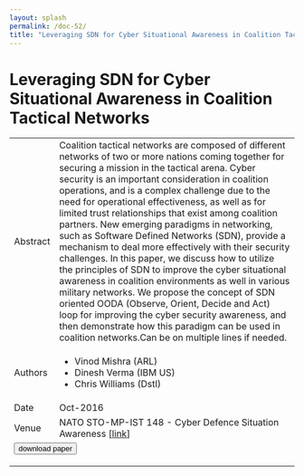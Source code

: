 ```yaml
---
layout: splash
permalink: /doc-52/
title: "Leveraging SDN for Cyber Situational Awareness in Coalition Tactical Networks"
---
```


# Leveraging SDN for Cyber Situational Awareness in Coalition Tactical Networks

<table>
    <tbody>
    <tr>
        <td>Abstract</td>
        <td>Coalition tactical networks are composed of different networks of two or more nations coming together for securing a mission in the tactical arena. Cyber security is an important consideration in coalition operations, and is a complex challenge due to the need for operational effectiveness, as well as for limited trust relationships that exist among coalition partners. New emerging paradigms in networking, such as Software Defined Networks (SDN), provide a mechanism to deal more effectively with their security challenges. In this paper, we discuss how to utilize the principles of SDN to improve the cyber situational awareness in coalition environments as well in various military networks. We propose the concept of SDN oriented OODA (Observe, Orient, Decide and Act) loop for improving the cyber security awareness, and then demonstrate how this paradigm can be used in coalition networks.Can be on multiple lines if needed.</td>
    </tr>
    <tr>
        <td>Authors</td>
        <td>
            <ul>
                <li>Vinod Mishra (ARL)</li>
                <li>Dinesh Verma (IBM US)</li>
                <li>Chris Williams (Dstl)</li>
            </ul>
        </td>
    </tr>
    <tr>
        <td>Date</td>
        <td>Oct-2016</td>
    </tr>
    <tr>
        <td>Venue</td>
        <td>NATO STO-MP-IST 148 - Cyber Defence Situation Awareness [<a href="https://www.sto.nato.int/publications/STO%20Meeting%20Proceedings/STO-MP-IST-148/MP-IST-148-02.pdf">link</a>]</td>
    </tr>
        <tr>
            <td colspan="2">
                <form method="get" action="https://dais-ita.org/sites/default/files/IST148-paper-final.pdf">
                    <button type="submit">download paper</button>
                </form>
            </td>
        </tr>
    </tbody>
</table>
